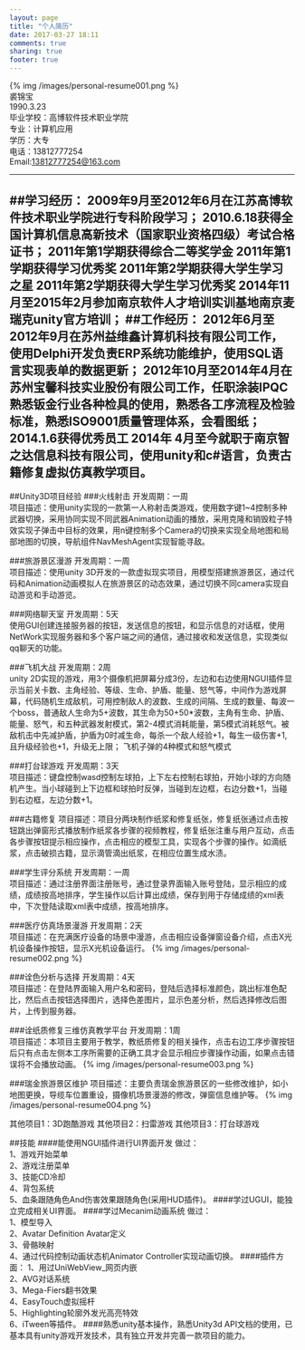 ```yaml
---
layout: page
title: "个人简历"
date: 2017-03-27 18:11
comments: true
sharing: true
footer: true
---
```

{% img /images/personal-resume001.png %}
<br/>裘锦宝
<br/>1990.3.23
<br/>毕业学校：高博软件技术职业学院
<br/>专业：计算机应用
<br/>学历：大专
<br/>电话：13812777254
<br/>Email:13812777254@163.com

---------------------------------------
##学习经历：
    2009年9月至2012年6月在江苏高博软件技术职业学院进行专科阶段学习；
	2010.6.18获得全国计算机信息高新技术（国家职业资格四级）考试合格证书；
	2011年第1学期获得综合二等奖学金
	2011年第1学期获得学习优秀奖
	2011年第2学期获得大学生学习之星
	2011年第2学期获得大学生学习优秀奖
    2014年11月至2015年2月参加南京软件人才培训实训基地南京麦瑞克unity官方培训； 
##工作经历：
	2012年6月至2012年9月在苏州益维鑫计算机科技有限公司工作，使用Delphi开发负责ERP系统功能维护，使用SQL语言实现表单的数据更新；
	2012年10月至2014年4月在苏州宝馨科技实业股份有限公司工作，任职涂装IPQC熟悉钣金行业各种检具的使用，熟悉各工序流程及检验标准，熟悉ISO9001质量管理体系，会看图纸；
	2014.1.6获得优秀员工
    2014年 4月至今就职于南京智之达信息科技有限公司，使用unity和c#语言，负责古籍修复虚拟仿真教学项目。
---------------------------------------
##Unity3D项目经验
###火线射击 
开发周期：一周
<br/>项目描述：使用unity实现的一款第一人称射击类游戏，使用数字键1~4控制多种武器切换，采用协同实现不同武器Animation动画的播放，采用克隆和销毁粒子特效实现子弹击中目标的效果，用n键控制多个Camera的切换来实现全局地图和局部地图的切换，导航组件NavMeshAgent实现智能寻敌。

###旅游景区漫游
开发周期：一周
<br/>项目描述：使用unity 3D开发的一款虚拟现实项目，用模型搭建旅游景区，通过代码和Animation动画模拟人在旅游景区的动态效果，通过切换不同camera实现自动游览和手动游览。

###网络聊天室
开发周期：5天
<br/>使用GUI创建连接服务器的按钮，发送信息的按钮，和显示信息的对话框，使用NetWork实现服务器和多个客户端之间的通信，通过接收和发送信息，实现类似qq聊天的功能。

###飞机大战
开发周期：2周
<br/>unity 2D实现的游戏，用3个摄像机把屏幕分成3份，左边和右边使用NGUI插件显示当前关卡数、主角经验、等级、生命、护盾、能量、怒气等，中间作为游戏屏幕，代码随机生成敌机，可用控制敌人的波数、生成的间隔、生成的数量、每波一个boss，普通敌人生命为5+波数，其生命为50+50*波数，主角有生命、护盾、能量、怒气，和五种武器发射模式，第2-4模式消耗能量，第5模式消耗怒气。被敌机击中先减护盾，护盾为0时减生命，每杀一个敌人经验+1，每生一级伤害+1,且升级经验也+1，升级无上限；
飞机子弹的4种模式和怒气模式

###打台球游戏
开发周期：3天
<br/>项目描述：键盘控制wasd控制左球拍，上下左右控制右球拍，开始小球的方向随机产生。当小球碰到上下边框和球拍时反弹，当碰到左边框，右边分数+1，当碰到右边框，左边分数+1。

###古籍修复
项目描述：项目分两块制作纸浆和修复纸张，修复纸张通过点击按钮跳出弹窗形式播放制作纸浆各步骤的视频教程，修复纸张注重与用户互动，点击各步骤按钮提示相应操作，点击相应的模型工具，实现各个步骤的操作。如滴纸浆，点击破损古籍，显示滴管滴出纸浆，在相应位置生成水渍。

###学生评分系统
开发周期：一周
<br/>项目描述：通过注册界面注册账号，通过登录界面输入账号登陆，显示相应的成绩，成绩按高地排序，学生操作以后计算出成绩，保存到用于存储成绩的xml表中，下次登陆读取xml表中成绩，按高地排序。

###医疗仿真场景漫游
开发周期：2天
<br/>项目描述：在充满医疗设备的场景中漫游，点击相应设备弹窗设备介绍，点击X光机设备操作按钮，显示X光机设备运行。
{% img /images/personal-resume002.png %}

###诠色分析与选择
开发周期：4天
<br/>项目描述：在登陆界面输入用户名和密码，登陆后选择标准颜色，跳出标准色配比，然后点击按钮选择图片，选择色差图片，显示色差分析，然后选择修改后图片，上传到服务器。

###诠纸质修复三维仿真教学平台
开发周期：1周
<br/>项目描述：本项目主要用于教学，教纸质修复的相关操作，点击右边工序步骤按钮后只有点击左侧本工序所需要的正确工具才会显示相应步骤操作动画，如果点击错误将不会播放动画。
{% img /images/personal-resume003.png %}

###瑞金旅游景区维护
项目描述：主要负责瑞金旅游景区的一些修改维护，如小地图更换，导缆车位置重设，摄像机场景漫游的修改，弹窗信息维护等。
{% img /images/personal-resume004.png %}

其他项目1：3D跑酷游戏
其他项目2：扫雷游戏
其他项目3：打台球游戏

##技能
####能使用NGUI插件进行UI界面开发
做过：
<br/>1、游戏开始菜单
<br/>2、游戏注册菜单
<br/>3、技能CD冷却
<br/>4、背包系统
<br/>5、血条跟随角色And伤害效果跟随角色(采用HUD插件)。
####学过UGUI，能独立完成相关UI界面。
####学过Mecanim动画系统
做过：
<br/>1、模型导入
<br/>2、Avatar Definition Avatar定义
<br/>3、骨骼映射
<br/>4、通过代码控制动画状态机Animator Controller实现动画切换。
####插件方面：
1、用过UniWebView_网页内嵌
<br/>2、AVG对话系统
<br/>3、Mega-Fiers翻书效果
<br/>4、EasyTouch虚拟摇杆
<br/>5、Highlighting轮廓外发光高亮特效
<br/>6、iTween等插件。
####熟悉unity基本操作，熟悉Unity3d API文档的使用，已基本具有unity游戏开发技术，具有独立开发并完善一款项目的能力。